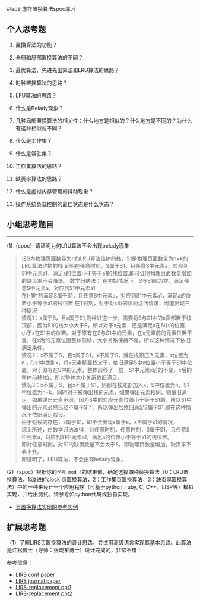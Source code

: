#lec9 虚存置换算法spoc练习

## 个人思考题
1. 置换算法的功能？

2. 全局和局部置换算法的不同？

3. 最优算法、先进先出算法和LRU算法的思路？

4. 时钟置换算法的思路？

5. LFU算法的思路？

6. 什么是Belady现象？

7. 几种局部置换算法的相关性：什么地方是相似的？什么地方是不同的？为什么有这种相似或不同？

8. 什么是工作集？

9. 什么是常驻集？

10. 工作集算法的思路？

11. 缺页率算法的思路？

12. 什么是虚拟内存管理的抖动现象？

13. 操作系统负载控制的最佳状态是什么状态？

## 小组思考题目

----
(1)（spoc）请证明为何LRU算法不会出现belady现象

> 设S为物理页面数量为n的LRU算法维护的栈，S1是物理页面数量为n+k的LRU算法维护的栈    证明在任意时刻，S属于S1，且任意S中元素a，对应到S1中元素a1，满足a的位置小于等于a1的栈位置,即可证明物理页面数量增加的缺页率不会降低。 数学归纳法： 在初始情况下，S与S1都为空，满足任意S中元素a，对应到S1中元素a1  
在t-1时刻满足S属于S1，且任意S中元素a，对应到S1中元素a1，满足a的位置小于等于a1的栈位置   在T时刻，对于对x页的页面访问请求，可能出现三种情况  
情况1：x属于S，且x属于S1,则经过这一步，需要将S与S1中的x页都置于栈顶部，因为S1的栈大小大于S，所以对于x元素，还是满足x在S中的位置，小于x在S1中的位置。对于原有在S与S1中的元素，在x元素前的元素位置不变，在x后的元素位置整体前移，大小关系保持不变。所以这种情况下依旧满足条件。  
情况2：x不属于S，且x属于S1，x不属于S，就在栈顶压入元素，x位置为n；在s1中找到x，将x元素移至栈定于，依旧满足S中x位置小于等于S1中位置。对于原有在S中的元素，整体前移了一位，S1中元素x前的不变，x后的整体前移1位，所以整体大小关系依旧满足。  
情况3：x不属于S，且x不属于S1，则都在栈尾部加入x，S中位置为n，S1中位置为n+k。同时对于被弹出栈的元素，如果弹出元素相同，则依旧满足。如果弹出元素不同，因为S中的对应元素位置小于等于S1的，所以S1中弹出的元素必然已经不属于S了。所以弹出后依旧满足S属于S1.即在这种情况下依旧满足假设。  
由于假设的存在，s属于S1，即不会出现x属于s，x不属于s1的情况。  
综上所述，由数学归纳法得，对任意时刻，任意时刻，S属于S1，且任意S中元素a，对应到S1中元素a1，满足a的位置小于等于a1的栈位置。  
即对任意时刻，对S1的缺页数量不会大于S。即物理页数量增加，缺页率不会上升。  
即证明了，LRU算法，不会出现belady现象。    


(2)（spoc）根据你的`学号 mod 4`的结果值，确定选择四种替换算法（0：LRU置换算法，1:改进的clock 页置换算法，2：工作集页置换算法，3：缺页率置换算法）中的一种来设计一个应用程序（可基于python, ruby, C, C++，LISP等）模拟实现，并给出测试。请参考如python代码或独自实现。
 - [页置换算法实现的参考实例](https://github.com/chyyuu/ucore_lab/blob/master/related_info/lab3/page-replacement-policy.py)
 
## 扩展思考题
（1）了解LIRS页置换算法的设计思路，尝试用高级语言实现其基本思路。此算法是江松博士（导师：张晓东博士）设计完成的，非常不错！

参考信息：

 - [LIRS conf paper](http://www.ece.eng.wayne.edu/~sjiang/pubs/papers/jiang02_LIRS.pdf)
 - [LIRS journal paper](http://www.ece.eng.wayne.edu/~sjiang/pubs/papers/jiang05_LIRS.pdf)
 - [LIRS-replacement ppt1](http://dragonstar.ict.ac.cn/course_09/XD_Zhang/(6)-LIRS-replacement.pdf)
 - [LIRS-replacement ppt2](http://www.ece.eng.wayne.edu/~sjiang/Projects/LIRS/sig02.ppt)
